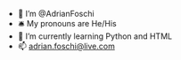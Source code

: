 - 👋 I’m @AdrianFoschi
- 🛎️ My pronouns are He/His
- 🌱 I’m currently learning Python and HTML
- 📫 adrian.foschi@live.com

<!---
AdrianFoschi/AdrianFoschi is a ✨ special ✨ repository because its `README.md` (this file) appears on your GitHub profile.
You can click the Preview link to take a look at your changes.
--->
